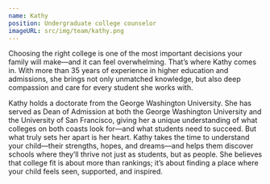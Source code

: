 ```yaml
---
name: Kathy
position: Undergraduate college counselor
imageURL: src/img/team/kathy.png
---
```

Choosing the right college is one of the most important decisions your family will make—and it can feel overwhelming. That’s where Kathy comes in. With more than 35 years of experience in higher education and admissions, she brings not only unmatched knowledge, but also deep compassion and care for every student she works with.

Kathy holds a doctorate from the George Washington University.  She has served as Dean of Admission at both the George Washington University and the University of San Francisco, giving her a unique understanding of what colleges on both coasts look for—and what students need to succeed.
But what truly sets her apart is her heart. Kathy takes the time to understand your child—their strengths, hopes, and dreams—and helps them discover schools where they’ll thrive not just as students, but as people. She believes that college fit is about more than rankings; it’s about finding a place where your child feels seen, supported, and inspired.